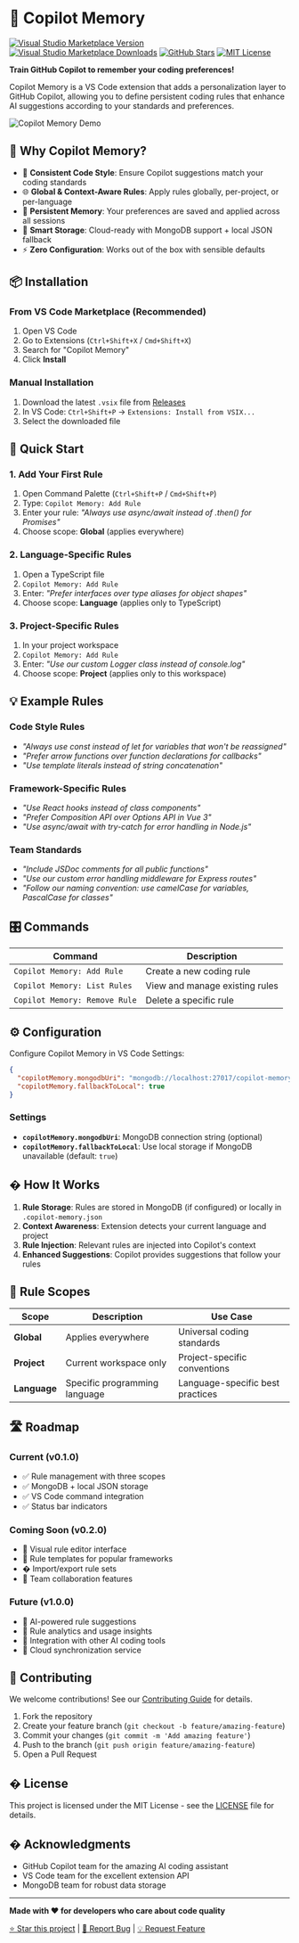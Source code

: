 # 🧠 Copilot Memory

[![Visual Studio Marketplace Version](https://img.shields.io/visual-studio-marketplace/v/copilot-memory.copilot-memory)](https://marketplace.visualstudio.com/items?itemName=copilot-memory.copilot-memory)
[![Visual Studio Marketplace Downloads](https://img.shields.io/visual-studio-marketplace/d/copilot-memory.copilot-memory)](https://marketplace.visualstudio.com/items?itemName=copilot-memory.copilot-memory)
[![GitHub Stars](https://img.shields.io/github/stars/yaotsakpo/copilot-memory)](https://github.com/yaotsakpo/copilot-memory)
[![MIT License](https://img.shields.io/badge/License-MIT-green.svg)](LICENSE)

**Train GitHub Copilot to remember your coding preferences!**

Copilot Memory is a VS Code extension that adds a personalization layer to GitHub Copilot, allowing you to define persistent coding rules that enhance AI suggestions according to your standards and preferences.

![Copilot Memory Demo](https://raw.githubusercontent.com/yaotsakpo/copilot-memory/main/assets/demo.gif)

## 🚀 Why Copilot Memory?

- 🎯 **Consistent Code Style**: Ensure Copilot suggestions match your coding standards
- 🌐 **Global & Context-Aware Rules**: Apply rules globally, per-project, or per-language
- 💾 **Persistent Memory**: Your preferences are saved and applied across all sessions
- 🔄 **Smart Storage**: Cloud-ready with MongoDB support + local JSON fallback
- ⚡ **Zero Configuration**: Works out of the box with sensible defaults

## 📦 Installation

### From VS Code Marketplace (Recommended)

1. Open VS Code
2. Go to Extensions (`Ctrl+Shift+X` / `Cmd+Shift+X`)
3. Search for "Copilot Memory"
4. Click **Install**

### Manual Installation

1. Download the latest `.vsix` file from [Releases](https://github.com/yaotsakpo/copilot-memory/releases)
2. In VS Code: `Ctrl+Shift+P` → `Extensions: Install from VSIX...`
3. Select the downloaded file

## 🎯 Quick Start

### 1. Add Your First Rule

1. Open Command Palette (`Ctrl+Shift+P` / `Cmd+Shift+P`)
2. Type: `Copilot Memory: Add Rule`
3. Enter your rule: *"Always use async/await instead of .then() for Promises"*
4. Choose scope: **Global** (applies everywhere)

### 2. Language-Specific Rules

1. Open a TypeScript file
2. `Copilot Memory: Add Rule`
3. Enter: *"Prefer interfaces over type aliases for object shapes"*
4. Choose scope: **Language** (applies only to TypeScript)

### 3. Project-Specific Rules

1. In your project workspace
2. `Copilot Memory: Add Rule`
3. Enter: *"Use our custom Logger class instead of console.log"*
4. Choose scope: **Project** (applies only to this workspace)

## 💡 Example Rules

### Code Style Rules
- *"Always use const instead of let for variables that won't be reassigned"*
- *"Prefer arrow functions over function declarations for callbacks"*
- *"Use template literals instead of string concatenation"*

### Framework-Specific Rules
- *"Use React hooks instead of class components"*
- *"Prefer Composition API over Options API in Vue 3"*
- *"Use async/await with try-catch for error handling in Node.js"*

### Team Standards
- *"Include JSDoc comments for all public functions"*
- *"Use our custom error handling middleware for Express routes"*
- *"Follow our naming convention: use camelCase for variables, PascalCase for classes"*

## 🎛️ Commands

| Command | Description |
|---------|-------------|
| `Copilot Memory: Add Rule` | Create a new coding rule |
| `Copilot Memory: List Rules` | View and manage existing rules |
| `Copilot Memory: Remove Rule` | Delete a specific rule |

## ⚙️ Configuration

Configure Copilot Memory in VS Code Settings:

```json
{
  "copilotMemory.mongodbUri": "mongodb://localhost:27017/copilot-memory",
  "copilotMemory.fallbackToLocal": true
}
```

### Settings

- **`copilotMemory.mongodbUri`**: MongoDB connection string (optional)
- **`copilotMemory.fallbackToLocal`**: Use local storage if MongoDB unavailable (default: `true`)

## � How It Works

1. **Rule Storage**: Rules are stored in MongoDB (if configured) or locally in `.copilot-memory.json`
2. **Context Awareness**: Extension detects your current language and project
3. **Rule Injection**: Relevant rules are injected into Copilot's context
4. **Enhanced Suggestions**: Copilot provides suggestions that follow your rules

## 🌟 Rule Scopes

| Scope | Description | Use Case |
|-------|-------------|----------|
| **Global** | Applies everywhere | Universal coding standards |
| **Project** | Current workspace only | Project-specific conventions |
| **Language** | Specific programming language | Language-specific best practices |

## 🛣️ Roadmap

### Current (v0.1.0)
- ✅ Rule management with three scopes
- ✅ MongoDB + local JSON storage
- ✅ VS Code command integration
- ✅ Status bar indicators

### Coming Soon (v0.2.0)
- 🚧 Visual rule editor interface
- 🚧 Rule templates for popular frameworks
- � Import/export rule sets
- 🚧 Team collaboration features

### Future (v1.0.0)
- 🔮 AI-powered rule suggestions
- 🔮 Rule analytics and usage insights
- 🔮 Integration with other AI coding tools
- 🔮 Cloud synchronization service

## 🤝 Contributing

We welcome contributions! See our [Contributing Guide](CONTRIBUTING.md) for details.

1. Fork the repository
2. Create your feature branch (`git checkout -b feature/amazing-feature`)
3. Commit your changes (`git commit -m 'Add amazing feature'`)
4. Push to the branch (`git push origin feature/amazing-feature`)
5. Open a Pull Request

## � License

This project is licensed under the MIT License - see the [LICENSE](LICENSE) file for details.

## � Acknowledgments

- GitHub Copilot team for the amazing AI coding assistant
- VS Code team for the excellent extension API
- MongoDB team for robust data storage

---

**Made with ❤️ for developers who care about code quality**

[⭐ Star this project](https://github.com/yaotsakpo/copilot-memory) | [🐛 Report Bug](https://github.com/yaotsakpo/copilot-memory/issues) | [💡 Request Feature](https://github.com/yaotsakpo/copilot-memory/issues)
